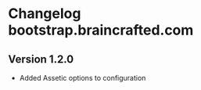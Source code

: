 Changelog bootstrap.braincrafted.com
====================================

Version 1.2.0
-------------

- Added Assetic options to configuration

